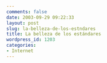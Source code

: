 ```yaml
---
comments: false
date: 2003-09-29 09:22:33
layout: post
slug: la-belleza-de-los-estndares
title: La belleza de los estándares
wordpress_id: 1203
categories:
- Internet
---
```


